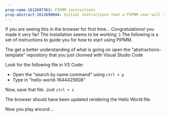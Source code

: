 ```yaml
---
prop-name-1612697362: PIPMM instructions
prop-abstract-1612698044: Initial instructions that a PIPMM user will see after the first installation
---
```


If you are seeing this in the browser for first time... Congratulations! you made it very far! The installation seems to be working :)
The following is a set of instructions to guide you for how to start using PIPMM.

The get a better understanding of what is going on open the  "abstractions-template" repository that you just clonned with Visual Studio Code

Look for the following file in VS Code:
- Open the "search by name command" using `ctrl + p`
- Type in "hello-world-1644425608"

Now, save that file. Just `ctrl + s`

The browser should have been updated rendering the Hello World file.

Now you play around...